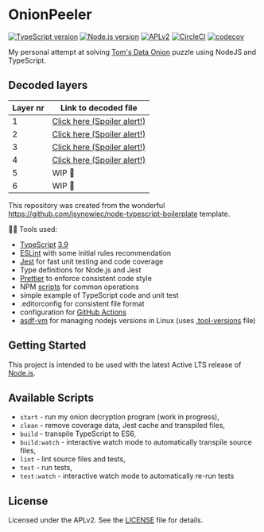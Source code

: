# OnionPeeler

[![TypeScript version][ts-badge]][typescript-39]
[![Node.js version][nodejs-badge]][nodejs]
[![APLv2][license-badge]][license]
[![CircleCI](https://circleci.com/gh/barthogenes/OnionPeeler/tree/master.svg?style=svg)](https://circleci.com/gh/barthogenes/OnionPeeler/tree/master)
[![codecov](https://codecov.io/gh/barthogenes/OnionPeeler/branch/master/graph/badge.svg?token=4RP6MXG20B)](https://codecov.io/gh/barthogenes/OnionPeeler)

My personal attempt at solving [Tom's Data Onion](https://www.tomdalling.com/toms-data-onion/) puzzle using NodeJS and TypeScript.

## Decoded layers

| **Layer nr** | **Link to decoded file**                          |
| ------------ | ------------------------------------------------- |
| 1            | [Click here (Spoiler alert!)](Layer0-Decoded.txt) |
| 2            | [Click here (Spoiler alert!)](Layer1-Decoded.txt) |
| 3            | [Click here (Spoiler alert!)](Layer2-Decoded.txt) |
| 4            | [Click here (Spoiler alert!)](Layer3-Decoded.txt) |
| 5            | WIP 🚧                                             |
| 6            | WIP 🚧                                             |

This repository was created from the wonderful <https://github.com/jsynowiec/node-typescript-boilerplate> template.

🏃🏽 Tools used:

- [TypeScript][typescript] [3.9][typescript-39]
- [ESLint][eslint] with some initial rules recommendation
- [Jest][jest] for fast unit testing and code coverage
- Type definitions for Node.js and Jest
- [Prettier][prettier] to enforce consistent code style
- NPM [scripts](#available-scripts) for common operations
- simple example of TypeScript code and unit test
- .editorconfig for consistent file format
- configuration for [GitHub Actions][gh-actions]
- [asdf-vm](https://asdf-vm.com/) for managing nodejs versions in Linux (uses [.tool-versions](./.tool-versions) file)

## Getting Started

This project is intended to be used with the latest Active LTS release of [Node.js][nodejs].

## Available Scripts

- `start` - run my onion decryption program (work in progress),
- `clean` - remove coverage data, Jest cache and transpiled files,
- `build` - transpile TypeScript to ES6,
- `build:watch` - interactive watch mode to automatically transpile source files,
- `lint` - lint source files and tests,
- `test` - run tests,
- `test:watch` - interactive watch mode to automatically re-run tests

## License

Licensed under the APLv2. See the [LICENSE](https://github.com/barthogenes/OnionPeeler/blob/master/LICENSE) file for details.

[ts-badge]: https://img.shields.io/badge/TypeScript-3.9-blue.svg
[nodejs-badge]: https://img.shields.io/badge/Node.js->=%2012.13-blue.svg
[nodejs]: https://nodejs.org/dist/latest-v12.x/docs/api/
[typescript]: https://www.typescriptlang.org/
[typescript-39]: https://www.typescriptlang.org/docs/handbook/release-notes/typescript-3-9.html
[license-badge]: https://img.shields.io/badge/license-APLv2-blue.svg
[license]: https://github.com/barthogenes/OnionPeeler/blob/master/LICENSE
[jest]: https://facebook.github.io/jest/
[eslint]: https://github.com/eslint/eslint
[gh-actions]: https://github.com/features/actions
[prettier]: https://prettier.io
